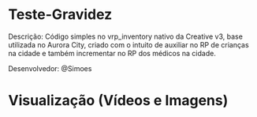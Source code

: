 # Teste-Gravidez 
Descrição: Código simples no vrp_inventory nativo da Creative v3, base utilizada no Aurora City, criado com o intuito de auxiliar no RP de crianças na cidade e também incrementar no RP dos médicos na cidade.

Desenvolvedor: @Simoes

# Visualização (Vídeos e Imagens)
